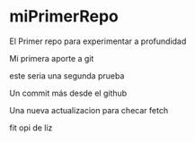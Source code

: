 # miPrimerRepo
El Primer repo para experimentar a profundidad 

Mi primera aporte a git 

este seria una segunda prueba 

Un commit más desde el github


Una nueva actualizacion para checar fetch


fit opi de liz